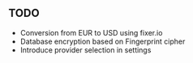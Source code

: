 ## TODO

* Conversion from EUR to USD using fixer.io
* Database encryption based on Fingerprint cipher
* Introduce provider selection in settings